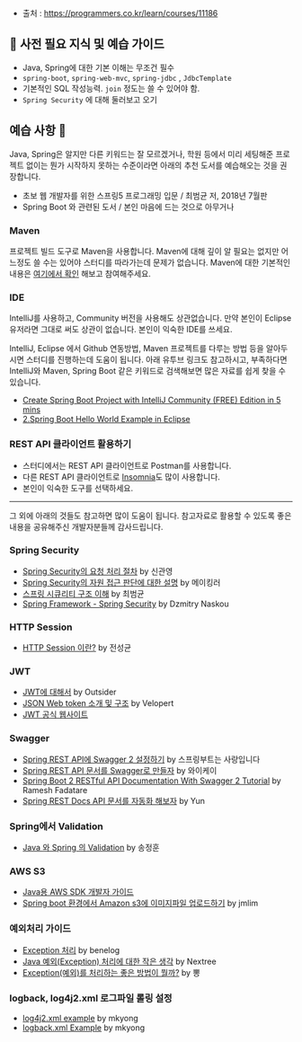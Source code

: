 - 출처 : <https://programmers.co.kr/learn/courses/11186>

## 🎒 사전 필요 지식 및 예습 가이드

- Java, Spring에 대한 기본 이해는 무조건 필수
- `spring-boot`,  `spring-web-mvc`,  `spring-jdbc` , `JdbcTemplate`
- 기본적인 SQL 작성능력. `join` 정도는 쓸 수 있어야 함.
- `Spring Security` 에 대해 둘러보고 오기

## 예습 사항 :pencil:

Java, Spring은 알지만 다른 키워드는 잘 모르겠거나, 학원 등에서 미리 세팅해준 프로젝트 없이는 뭔가 시작하지 못하는 수준이라면 아래의 추천 도서를 예습해오는 것을 권장합니다.

- 초보 웹 개발자를 위한 스프링5 프로그래밍 입문 / 최범균 저, 2018년 7월판
- Spring Boot 와 관련된 도서 / 본인 마음에 드는 것으로 아무거나

### Maven

프로젝트 빌드 도구로 Maven을 사용합니다. Maven에 대해 깊이 알 필요는 없지만 어느정도 쓸 수는 있어야 스터디를 따라가는데 문제가 없습니다. Maven에 대한 기본적인 내용은 [여기에서 확인](https://wikidocs.net/book/1910) 해보고 참여해주세요.

### IDE

IntelliJ를 사용하고, Community 버전을 사용해도 상관없습니다. 만약 본인이 Eclipse 유저라면 그대로 써도 상관이 없습니다. 본인이 익숙한 IDE를 쓰세요.

IntelliJ, Eclipse 에서 Github 연동방법, Maven 프로젝트를 다루는 방법 등을 알아두시면 스터디를 진행하는데 도움이 됩니다. 아래 유투브 링크도 참고하시고, 부족하다면 IntelliJ와 Maven, Spring Boot 같은 키워드로 검색해보면 많은 자료를 쉽게 찾을 수 있습니다.

- [Create Spring Boot Project with IntelliJ Community (FREE) Edition in 5 mins](https://www.youtube.com/watch?v=397QPCAjm0o)
- [2.Spring Boot Hello World Example in Eclipse](https://www.youtube.com/watch?v=Bro59wWFOgo)

### REST API 클라이언트 활용하기

- 스터디에서는 REST API 클라이언트로 Postman를 사용합니다.
- 다른 REST API 클라이언트로 [Insomnia](https://insomnia.rest/)도 많이 사용합니다.
- 본인이 익숙한 도구를 선택하세요.

------

그 외에 아래의 것들도 참고하면 많이 도움이 됩니다. 참고자료로 활용할 수 있도록 좋은 내용을 공유해주신 개발자분들께 감사드립니다.

### Spring Security

- [Spring Security의 요청 처리 절차](https://springsource.tistory.com/80) by 신관영
- [Spring Security의 자원 접근 판단에 대한 설명](https://zgundam.tistory.com/57?category=430446) by 메이킹러
- [스프링 시큐리티 구조 이해](https://www.slideshare.net/madvirus/ss-36809454) by 최범균
- [Spring Framework - Spring Security](https://www.slideshare.net/analizator/spring-security-framework) by Dzmitry Naskou

### HTTP Session

- [HTTP Session 이란?](https://mohwaproject.tistory.com/entry/HTTP-Session-이란) by 전성균

### JWT

- [JWT에 대해서](https://blog.outsider.ne.kr/1160) by Outsider
- [JSON Web token 소개 및 구조](https://velopert.com/2389) by Velopert
- [JWT 공식 웹사이트](https://jwt.io/)

### Swagger

- [Spring REST API에 Swagger 2 설정하기](https://springboot.tistory.com/24) by 스프링부트는 사랑입니다
- [Spring REST API 문서를 Swagger로 만들자](https://yookeun.github.io/java/2017/02/26/java-swagger) by 와이케이
- [Spring Boot 2 RESTful API Documentation With Swagger 2 Tutorial](https://dzone.com/articles/spring-boot-2-restful-api-documentation-with-swagg) by Ramesh Fadatare
- [Spring REST Docs API 문서를 자동화 해보자](https://www.popit.kr/spring-rest-docs/) by Yun

### Spring에서 Validation

- [Java 와 Spring 의 Validation](https://medium.com/@gaemi/java-와-spring-의-validation-b5191a113f5c) by 송정훈

### AWS S3

- [Java용 AWS SDK 개발자 가이드](https://docs.aws.amazon.com/ko_kr/sdk-for-java/v1/developer-guide/examples-s3-objects.html)
- [Spring boot 환경에서 Amazon s3에 이미지파일 업로드하기](http://jmlim.github.io/spring/2018/12/06/spring-amazon-s3-img/) by jmlim

### 예외처리 가이드

- [Exception 처리](https://www.slipp.net/questions/350) by benelog
- [Java 예외(Exception) 처리에 대한 작은 생각](http://www.nextree.co.kr/p3239/) by Nextree
- [Exception(예외)를 처리하는 좋은 방법이 뭘까?](http://blog.naver.com/PostView.nhn?blogId=kbh3983&logNo=220826883989) by 뽕

### logback, log4j2.xml 로그파일 롤링 설정

- [log4j2.xml example](https://www.mkyong.com/logging/log4j2-xml-example/) by mkyong
- [logback.xml Example](https://www.mkyong.com/logging/logback-xml-example/) by mkyong